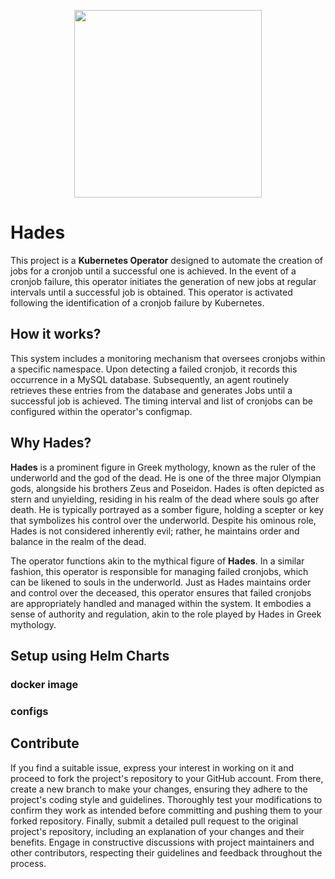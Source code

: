 <p align="center">
  <img src="https://static.wikia.nocookie.net/disney_mirrorverse/images/6/64/Hades.png/revision/latest?cb=20220708113837" width=300" />
</p>

# Hades

This project is a __Kubernetes Operator__ designed to automate the creation of jobs for a cronjob until a successful one is achieved.
In the event of a cronjob failure, this operator initiates the generation of new jobs at regular intervals until a successful job is obtained.
This operator is activated following the identification of a cronjob failure by Kubernetes.

## How it works?

This system includes a monitoring mechanism that oversees cronjobs within a specific namespace.
Upon detecting a failed cronjob, it records this occurrence in a MySQL database.
Subsequently, an agent routinely retrieves these entries from the database and generates Jobs until a successful job is achieved.
The timing interval and list of cronjobs can be configured within the operator's configmap.

## Why Hades?

__Hades__ is a prominent figure in Greek mythology, known as the ruler of the underworld and the god of the dead.
He is one of the three major Olympian gods, alongside his brothers Zeus and Poseidon. Hades is often depicted as stern and unyielding,
residing in his realm of the dead where souls go after death. He is typically portrayed as a somber figure, holding a scepter or key that symbolizes
his control over the underworld. Despite his ominous role, Hades is not considered inherently evil; rather, he maintains order and balance in the realm of the dead.

The operator functions akin to the mythical figure of __Hades__.
In a similar fashion, this operator is responsible for managing failed cronjobs, which can be likened to souls in the underworld.
Just as Hades maintains order and control over the deceased, this operator ensures that failed cronjobs are appropriately handled and managed within the system.
It embodies a sense of authority and regulation, akin to the role played by Hades in Greek mythology.

## Setup using Helm Charts

### docker image

### configs

## Contribute

If you find a suitable issue, express your interest in working on it and proceed to fork the project's repository to your GitHub account.
From there, create a new branch to make your changes, ensuring they adhere to the project's coding style and guidelines.
Thoroughly test your modifications to confirm they work as intended before committing and pushing them to your forked repository.
Finally, submit a detailed pull request to the original project's repository, including an explanation of your changes and their benefits.
Engage in constructive discussions with project maintainers and other contributors, respecting their guidelines and feedback throughout the process.
